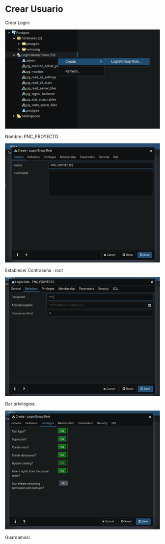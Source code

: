 # Crear Usuario

Crear Login:

![](../.gitbook/assets/imagen%20%283%29.png)

Nombre: PNC\_PROYECTO

![](../.gitbook/assets/imagen%20%281%29.png)

Establecer Contraseña : root

![](../.gitbook/assets/imagen%20%282%29.png)



Dar privilegios:

![](../.gitbook/assets/imagen.png)



Guardamos!.


